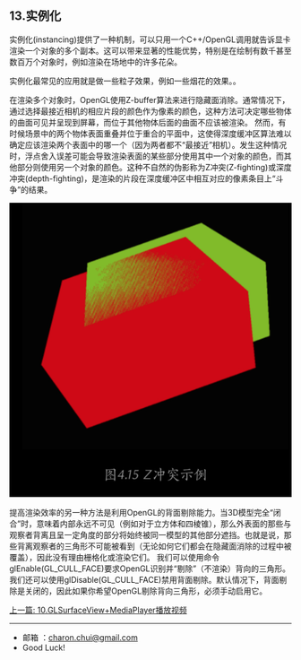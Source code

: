 ## 13.实例化

实例化(instancing)提供了一种机制，可以只用一个C++/OpenGL调用就告诉显卡渲染一个对象的多个副本。这可以带来显著的性能优势，特别是在绘制有数千甚至数百万个对象时，例如渲染在场地中的许多花朵。

实例化最常见的应用就是做一些粒子效果，例如一些烟花的效果。。


在渲染多个对象时，OpenGL使用Z-buffer算法来进行隐藏面消除。通常情况下，通过选择最接近相机的相应片段的颜色作为像素的颜色，这种方法可决定哪些物体的曲面可见并呈现到屏幕，而位于其他物体后面的曲面不应该被渲染。
然而，有时候场景中的两个物体表面重叠并位于重合的平面中，这使得深度缓冲区算法难以确定应该渲染两个表面中的哪一个（因为两者都不“最接近”相机）。发生这种情况时，浮点舍入误差可能会导致渲染表面的某些部分使用其中一个对象的颜色，而其他部分则使用另一个对象的颜色。这种不自然的伪影称为Z冲突(Z-fighting)或深度冲突(depth-fighting)，是渲染的片段在深度缓冲区中相互对应的像素条目上“斗争”的结果。


![image](https://github.com/CharonChui/Pictures/blob/master/opengl_z_fighting.png?raw=true)



提高渲染效率的另一种方法是利用OpenGL的背面剔除能力。当3D模型完全“闭合”时，意味着内部永远不可见（例如对于立方体和四棱锥），那么外表面的那些与观察者背离且呈一定角度的部分将始终被同一模型的其他部分遮挡。也就是说，那些背离观察者的三角形不可能被看到（无论如何它们都会在隐藏面消除的过程中被覆盖），因此没有理由栅格化或渲染它们。
我们可以使用命令glEnable(GL_CULL_FACE)要求OpenGL识别并“剔除”（不渲染）背向的三角形。我们还可以使用glDisable(GL_CULL_FACE)禁用背面剔除。默认情况下，背面剔除是关闭的，因此如果你希望OpenGL剔除背向三角形，必须手动启用它。




[上一篇: 10.GLSurfaceView+MediaPlayer播放视频](https://github.com/CharonChui/AndroidNote/blob/master/VideoDevelopment/OpenGL/10.GLSurfaceView%2BMediaPlayer%E6%92%AD%E6%94%BE%E8%A7%86%E9%A2%91.md)

---

- 邮箱 ：charon.chui@gmail.com  
- Good Luck! 































